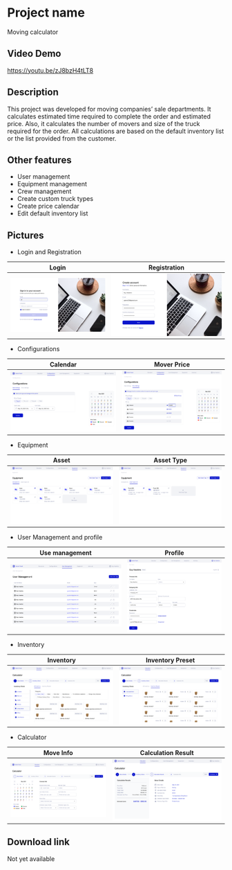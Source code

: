 # Project name
Moving calculator

## Video Demo
https://youtu.be/zJ8bzH4tLT8

## Description
This project was developed for moving companies’ sale departments. It calculates estimated time required to complete the order and estimated price. Also, it calculates the number of movers and size of the truck required for the order. All calculations are based on the default inventory list or the list provided from the customer.

## Other features
- User management 
- Equipment management
- Crew management
- Create custom truck types
- Create price calendar
- Edit default inventory list

## Pictures
- Login and Registration  

| Login        | Registration         
| ------------- |:-------------:|
| ![alt text](readme_images/login.png)| ![alt text](readme_images/registration.png )

- Configurations

| Calendar       | Mover Price         
| ------------- |:-------------:|
| ![alt text](readme_images/calendar.png)    | ![alt text](readme_images/mover_price.png)

- Equipment

| Asset       | Asset Type         
| ------------- |:-------------:|
| ![alt text](readme_images/asset.png)    | ![alt text](readme_images/asset_type.png)

- User Management and profile

| Use management       | Profile         
| ------------- |:-------------:|
| ![alt text](readme_images/user_management.png)    | ![alt text](readme_images/profile.png)

- Inventory

| Inventory       | Inventory Preset         
| ------------- |:-------------:|
| ![alt text](readme_images/inventory.png)    | ![alt text](readme_images/inventory_preset.png)

- Calculator

| Move Info       | Calculation Result          
| ------------- |:-------------:|
| ![alt text](readme_images/move_info.png)    | ![alt text](readme_images/calc_result.png)

## Download link
Not yet available